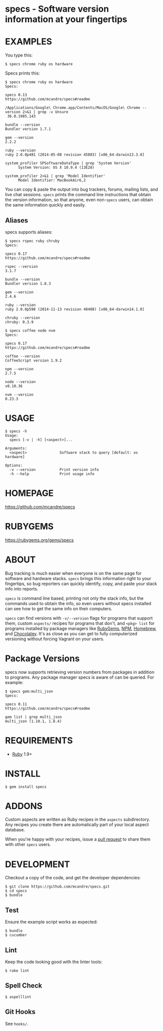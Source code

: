 # specs - Software version information at your fingertips

# EXAMPLES

You type this:

```
$ specs chrome ruby os hardware
```

Specs prints this:

```
$ specs chrome ruby os hardware
Specs:

specs 0.13
https://github.com/mcandre/specs#readme

/Applications/Google\ Chrome.app/Contents/MacOS/Google\ Chrome --version 2>&1 | grep -v Unsure
 36.0.1985.143

bundle --version
Bundler version 1.7.1

gem --version
2.2.2

ruby --version
ruby 2.0.0p481 (2014-05-08 revision 45883) [x86_64-darwin13.3.0]

system_profiler SPSoftwareDataType | grep 'System Version'
      System Version: OS X 10.9.4 (13E28)

system_profiler 2>&1 | grep 'Model Identifier'
      Model Identifier: MacBookAir6,2
```

You can copy & paste the output into bug trackers, forums, mailing lists, and live chat sessions. `specs` prints the command line instructions that obtain the version information, so that anyone, even non-`specs` users, can obtain the same information quickly and easily.

## Aliases

specs supports aliases:

```
$ specs rspec ruby chruby
Specs:

specs 0.17
https://github.com/mcandre/specs#readme

rspec --version
3.1.7

bundle --version
Bundler version 1.8.3

gem --version
2.4.6

ruby --version
ruby 2.0.0p598 (2014-11-13 revision 48408) [x86_64-darwin14.1.0]

chruby --version
chruby: 0.3.9

$ specs coffee node nvm
Specs:

specs 0.17
https://github.com/mcandre/specs#readme

coffee --version
CoffeeScript version 1.9.2

npm --version
2.7.5

node --version
v0.10.36

nvm --version
0.23.3
```

# USAGE

```
$ specs -h
Usage:
  specs [-v | -h] [<aspect>]...

Arguments:
  <aspect>               Software stack to query [default: os hardware]

Options:
  -v --version           Print version info
  -h --help              Print usage info
```

# HOMEPAGE

https://github.com/mcandre/specs

# RUBYGEMS

https://rubygems.org/gems/specs

# ABOUT

Bug tracking is much easier when everyone is on the same page for software and hardware stacks. `specs` brings this information right to your fingertips, so bug reporters can quickly identify, copy, and paste your stack info into reports.

`specs` is command line based, printing not only the stack info, but the commands used to obtain the info, so even users without specs installed can see how to get the same info on their computers.

`specs` can find versions with `-v/--version` flags for programs that support them, custom `aspects/` recipes for programs that don't, and `<pkg> list` for programs installed by package managers like [RubyGems](http://rubygems.org/), [NPM](https://www.npmjs.org/), [Homebrew](http://brew.sh/), and [Chocolatey](http://chocolatey.org/). It's as close as you can get to fully computerized versioning without forcing Vagrant on your users.

# Package Versions

specs now supports retrieving version numbers from packages in addition to programs. Any package manager specs is aware of can be queried. For example:

```
$ specs gem:multi_json
Specs:

specs 0.11
https://github.com/mcandre/specs#readme

gem list | grep multi_json
multi_json (1.10.1, 1.8.4)
```

# REQUIREMENTS

* [Ruby](http://www.ruby-lang.org/) 1.9+

# INSTALL

```
$ gem install specs
```

# ADDONS

Custom aspects are written as Ruby recipes in the `aspects` subdirectory. Any recipes you create there are automatically part of your local aspect database.

When you're happy with your recipes, issue a [pull request](https://github.com/mcandre/specs/pull/new/master) to share them with other `specs` users.

# DEVELOPMENT

Checkout a copy of the code, and get the developer dependencies:

```
$ git clone https://github.com/mcandre/specs.git
$ cd specs
$ bundle
```

## Test

Ensure the example script works as expected:

```
$ bundle
$ cucumber
```

## Lint

Keep the code looking good with the linter tools:

```
$ rake lint
```

## Spell Check

```
$ aspelllint
```

## Git Hooks

See `hooks/`.
